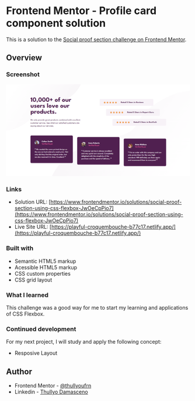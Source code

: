 # Frontend Mentor - Profile card component solution

This is a solution to the [Social proof section challenge on Frontend Mentor](https://www.frontendmentor.io/challenges/social-proof-section-6e0qTv_bA/hub/social-proof-section-using-css-flexbox-JwOeCpPio7).

## Overview

### Screenshot

![Screenshot](./design/print-social-proof-section.png)

### Links

- Solution URL: [https://www.frontendmentor.io/solutions/social-proof-section-using-css-flexbox-JwOeCpPio7](https://www.frontendmentor.io/solutions/social-proof-section-using-css-flexbox-JwOeCpPio7)
- Live Site URL: [https://playful-croquembouche-b77c17.netlify.app/](https://playful-croquembouche-b77c17.netlify.app/)

### Built with

- Semantic HTML5 markup
- Acessible HTML5 markup
- CSS custom properties
- CSS grid layout

### What I learned

This challenge was a good way for me to start my learning and applications of CSS Flexbox.

### Continued development

For my next project, I will study and apply the following concept:

- Resposive Layout

## Author

- Frontend Mentor - [@thullyoufrn](https://www.frontendmentor.io/profile/thullyoufrn)
- Linkedin - [Thullyo Damasceno](https://www.linkedin.com/in/thullyo-damasceno-375083231)

